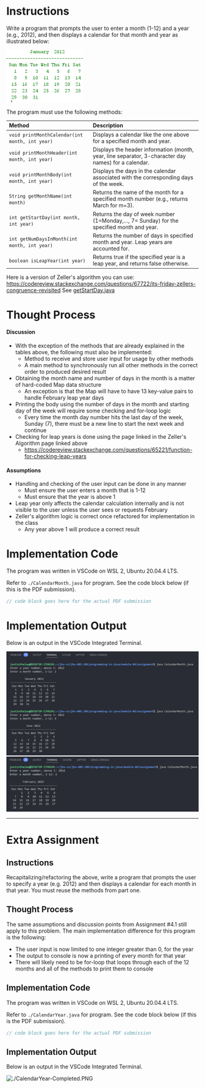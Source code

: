 # Instructions

Write a program that prompts the user to enter a month (1-12) and a year (e.g., 2012), and then displays a calendar for that month and year as illustrated below:

<img src="CalendarMonth.png" alt="CalendarMonth.png">

The program must use the following methods:

| Method                                         | Description                                                                                          |
| :--------------------------------------------- | :--------------------------------------------------------------------------------------------------- |
| `void printMonthCalendar(int month, int year)` | Displays a calendar like the one above for a specified month and year.                               |
| `void printMonthHeader(int month, int year)`   | Displays the header information (month, year, line separator, 3-character day names) for a calendar. |
| `void printMonthBody(int month, int year)`     | Displays the days in the calendar associated with the corresponding days of the week.                |
| `String getMonthName(int month)`               | Returns the name of the month for a specified month number (e.g., returns March for m=3).             |
| `int getStartDay(int month, int year)`         | Returns the day of week number (1=Monday,…, 7= Sunday) for the specified month and year.             |
| `int getNumDaysInMonth(int month, int year)`   | Returns the number of days in specified month and year. Leap years are accounted for.                |
| `boolean isLeapYear(int year)`                 | Returns true if the specified year is a leap year, and returns false otherwise.                      |

Here is a version of Zeller's algorithm you can use: https://codereview.stackexchange.com/questions/67722/its-friday-zellers-congruence-revisited
See [getStartDay.java](./getStartDay.java)

# Thought Process

#### Discussion

- With the exception of the methods that are already explained in the tables above, the following must also be implemented:
    - Method to receive and store user input for usage by other methods
    - A main method to synchronously run all other methods in the correct order to produced desired result
- Obtaining the month name and number of days in the month is a matter of hard-coded Map data structure
    - An exception is that the Map will have to have 13 key-value pairs to handle February leap year days
- Printing the body using the number of days in the month and starting day of the week will require some checking and for-loop logic
    - Every time the month day number hits the last day of the week, Sunday (7), there must be a new line to start the next week and continue
- Checking for leap years is done using the page linked in the Zeller's Algorithm page linked above
    - https://codereview.stackexchange.com/questions/65221/function-for-checking-leap-years

#### Assumptions

- Handling and checking of the user input can be done in any manner
    - Must ensure the user enters a month that is 1-12
    - Must ensure that the year is above 1
- Leap year only affects the calendar calculation internally and is not visible to the user unless the user sees or requests February
- Zeller's algorithm logic is correct once refactored for implementation in the class
    - Any year above 1 will produce a correct result

# Implementation Code

The program was written in VSCode on WSL 2, Ubuntu 20.04.4 LTS.

Refer to `./CalendarMonth.java` for program. See the code block below (if this is the PDF submission).

```java
// code block goes here for the actual PDF submission
```

# Implementation Output

Below is an output in the VSCode Integrated Terminal.

<img src="./CalendarMonth-Completed-1.png" alt="./CalendarMonth-Completed-1.PNG">
<img src="./CalendarMonth-Completed-2.png" alt="./CalendarMonth-Completed-2.PNG">

---

# Extra Assignment

## Instructions
Recapitalizing/refactoring the above, write a program that prompts the user to specify a year (e.g.  2012) and then displays a calendar for each month in that year.  You must reuse the methods from part one.
## Thought Process
The same assumptions and discussion points from Assignment #4.1 still apply to this problem. The main implementation difference for this program is the following:
- The user input is now limited to one integer greater than 0, for the year
- The output to console is now a printing of every month for that year
- There will likely need to be for-loop that loops through each of the 12 months and all of the methods to print them to console

## Implementation Code

The program was written in VSCode on WSL 2, Ubuntu 20.04.4 LTS.

Refer to `./CalendarYear.java` for program. See the code block below (if this is the PDF submission).

```java
// code block goes here for the actual PDF submission
```

## Implementation Output

Below is an output in the VSCode Integrated Terminal.

<img src="./CalendarYear-Completed.png" alt="./CalendarYear-Completed.PNG">